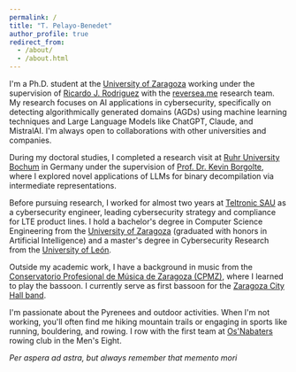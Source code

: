 ```yaml
---
permalink: /
title: "T. Pelayo-Benedet"
author_profile: true
redirect_from: 
  - /about/
  - /about.html
---
```


I'm a Ph.D. student at the [University of Zaragoza](https://www.unizar.es) working under the supervision of [Ricardo J. Rodriguez](https://webdiis.unizar.es/~ricardo/) with the [reversea.me](https://www.reversea.me) research team. My research focuses on AI applications in cybersecurity, specifically on detecting algorithmically generated domains (AGDs) using machine learning techniques and Large Language Models like ChatGPT, Claude, and MistralAI. I'm always open to collaborations with other universities and companies.

During my doctoral studies, I completed a research visit at [Ruhr University Bochum](https://www.ruhr-uni-bochum.de/en) in Germany under the supervision of [Prof. Dr. Kevin Borgolte](https://kevin.borgolte.me/), where I explored novel applications of LLMs for binary decompilation via intermediate representations.

Before pursuing research, I worked for almost two years at [Teltronic SAU](https://www.teltronic.es/en/) as a cybersecurity engineer, leading cybersecurity strategy and compliance for LTE product lines. I hold a bachelor's degree in Computer Science Engineering from the [University of Zaragoza](https://www.unizar.es) (graduated with honors in Artificial Intelligence) and a master's degree in Cybersecurity Research from the [University of León](https://www.unileon.es).

Outside my academic work, I have a background in music from the [Conservatorio Profesional de Música de Zaragoza (CPMZ)](https://www.cpmzaragoza.com/), where I learned to play the bassoon. I currently serve as first bassoon for the [Zaragoza City Hall band](https://bandaclubsocialzaragoza.com/banda-de-musica/).

I'm passionate about the Pyrenees and outdoor activities. When I'm not working, you'll often find me hiking mountain trails or engaging in sports like running, bouldering, and rowing. I row with the first team at [Os'Nabaters](https://www.facebook.com/p/Os-Nabaters-do-flumen-100071789451571/) rowing club in the Men's Eight.

<i>Per aspera ad astra, but always remember that memento mori</i>